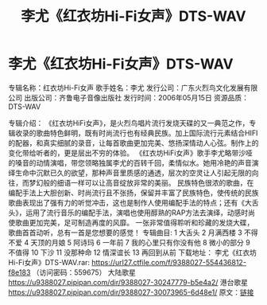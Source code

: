 ﻿---
title: 李尤《红衣坊Hi-Fi女声》DTS-WAV
# date: 2024-11-11 09:00:00
categories: 李尤
tags: 
- WAV
---

# 李尤《红衣坊Hi-Fi女声》DTS-WAV

专辑名称：红衣坊Hi-Fi女声
歌手姓名：李尤
发行公司：广东火烈鸟文化发展有限公司
出版公司：齐鲁电子音像出版社
发行时间：2006年05月15日
资源品质：DTS-WAV

<!-- truncate -->

专辑介绍：
《红衣坊HiFi女声》，是火烈鸟唱片流行发烧天碟的又一典范之作，专辑收录的歌曲特色鲜明，既有时尚流行也有经典民族。加上国际流行元素结合HIFI的配器，和真实细腻的录音，让每首歌曲更加完美、悠扬深情动人心弦。制作上的变化带给听者的，更是层出不穷的体验。
《红衣坊HiFi女声》歌手李尤略带沙哑的嗓音的动情演唱，带您领略独属李尤的百转千回，柔情似水。她用冷艳的声音演绎生命中沉默已久的欲望，那种声音里质感的通透，层次的空灵让人引起无限的向往，而梦幻般的细语一样可以让高音绽放非常的美丽。
民族特色很浓的歌曲，在编配手法上大胆创新、时尚流行且不张扬，保留并丰富了民族特色，使传统的民族歌曲表现出了强有力的听觉冲击，这也是制作人使用编配手法的特点；还有《大舌头》，运用了流行音乐的编配手法，演唱也使用醇熟的RAP方法去演绎，动感时尚使歌曲更加完美，足可制造再度的风靡。
一张非常值得聆听和珍藏的发烧大碟，歌曲首首动听，总有一首是您想要的感觉！
专辑曲目:
1 大舌头
2 月满西楼
3 不得不爱
4 天顶的月娘
5 阿诗玛
6 一年前
7 我的心里只有你没有他
8 微小的部分
9 不值得
10 下沙
11 没那种命
12 情深谊长
13 再回到从前
下载地址：
李尤《红衣坊Hi-Fi女声》DTS-WAV.rar: https://url27.ctfile.com/f/9388027-554436812-f8e183
（访问密码：559675）
大陆歌星
https://u9388027.pipipan.com/dir/9388027-30247779-b5e4a2/
港台歌星
https://u9388027.pipipan.com/dir/9388027-30073965-6d48e1/
原文：[链接](https://blog.sina.com.cn/s/blog_1647c7e7601030w71.html)